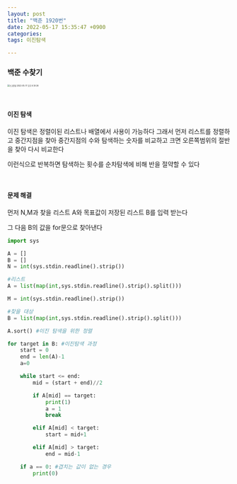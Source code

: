 ```yaml
---
layout: post
title: "백준 1920번"
date: 2022-05-17 15:35:47 +0900
categories:
tags: 이진탐색

---
```


### 백준 수찾기

<img title="" src="https://user-images.githubusercontent.com/80758613/168802957-9a47c238-053f-40a6-a6cb-5223f26078aa.png" alt="스크린샷 2022-05-17 오후 8 39 28" style="zoom:30%;" data-align="right">

&nbsp;

#### 이진 탐색

이진 탐색은 정렬이된 리스트나 배열에서 사용이 가능하다 그래서 먼저 리스트를 정렬하고 중간지점을 찾아 중간지점의 수와 탐색하는 숫자를 비교하고 크면 오른쪽범위의 절반을 찾아 다시 비교한다

이런식으로 반복하면 탐색하는 횟수를 순차탐색에 비해 반을 절약할 수 있다

&nbsp;

#### 문제 해결

먼저 N,M과 찾을 리스트 A와 목표값이 저장된 리스트 B를 입력 받는다

그 다음 B의 값을 for문으로 찾아낸다

```python
import sys

A = []
B = []
N = int(sys.stdin.readline().strip())

#리스트
A = list(map(int,sys.stdin.readline().strip().split()))

M = int(sys.stdin.readline().strip())

#찾을 대상
B = list(map(int,sys.stdin.readline().strip().split()))

A.sort() #이진 탐색을 위한 정렬

for target in B: #이진탐색 과정
    start = 0
    end = len(A)-1
    a=0

    while start <= end:
        mid = (start + end)//2

        if A[mid] == target:
            print(1)
            a = 1
            break

        elif A[mid] < target:
            start = mid+1

        elif A[mid] > target:
            end = mid-1

    if a == 0: #겹치는 값이 없는 경우
        print(0)
```
